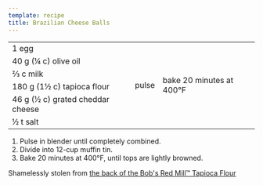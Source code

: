 ```yaml
---
template: recipe
title: Brazilian Cheese Balls
---
```


<table>
  <tr>
    <td>1 egg</td>
    <td rowspan="6">pulse</td>
    <td rowspan="6">bake 20 minutes at 400&deg;F</td>
  </tr>
  <tr>
    <td>40 g (&frac14; c) olive oil</td>
  </tr>
  <tr>
    <td>&frac23; c milk</td>
  </tr>
  <tr>
    <td>180 g (1&frac12; c) tapioca flour</td>
  </tr>
  <tr>
    <td>46 g (&frac12; c) grated cheddar cheese</td>
  </tr>
  <tr>
    <td>&frac12; t salt</td>
  </tr>
</table>

<ol>
  <li>Pulse in blender until completely combined.</li>
  <li>Divide into 12-cup muffin tin.</li>
  <li>Bake 20 minutes at 400&deg;F, until tops are lightly browned.</li>
</ol>

<p class="confession">Shamelessly stolen from <a href="https://www.bobsredmill.com/recipes/how-to-make/brazilian-cheese-buns/">the back of the Bob's Red Mill&trade; Tapioca Flour</a></p>
